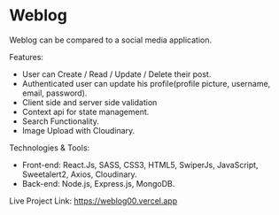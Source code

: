 # Weblog

Weblog can be compared to a social media application.

Features:

- User can Create / Read / Update / Delete their post.
- Authenticated user can update his profile(profile picture, username, email, password).
- Client side and server side validation
- Context api for state management.
- Search Functionality.
- Image Upload with Cloudinary.

Technologies & Tools:

- Front-end: React.Js, SASS, CSS3, HTML5, SwiperJs, JavaScript, Sweetalert2, Axios, Cloudinary.
- Back-end: Node.js, Express.js, MongoDB.

Live Project Link: https://weblog00.vercel.app
